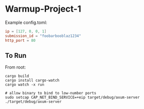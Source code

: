 # Warmup-Project-1

Example config.toml:

```TOML
ip = [127, 0, 0, 1]
submission_id = "foobarbooblaz1234"
http_port = 80
```

## To Run

From root:

```Shell
cargo build
cargo install cargo-watch
cargo watch -x run
```

```Shell
# allow binary to bind to low-number ports
sudo setcap CAP_NET_BIND_SERVICE=+eip target/debug/axum-server
./target/debug/axum-server
```
